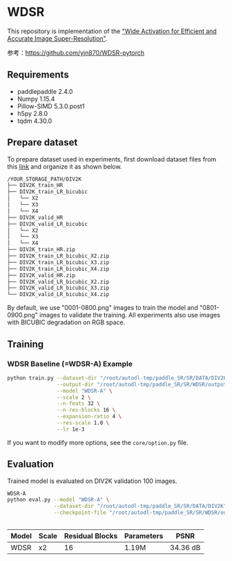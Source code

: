 # WDSR

This repository is implementation of the ["Wide Activation for Efficient and Accurate Image Super-Resolution"](https://arxiv.org/abs/1808.08718).

参考：https://github.com/yjn870/WDSR-pytorch

## Requirements

- paddlepaddle 2.4.0
- Numpy 1.15.4
- Pillow-SIMD 5.3.0.post1
- h5py 2.8.0
- tqdm 4.30.0

## Prepare dataset

To prepare dataset used in experiments, first download dataset files from this [link](https://data.vision.ee.ethz.ch/cvl/DIV2K) and organize it as shown below.

```bash
/YOUR_STORAGE_PATH/DIV2K
├── DIV2K_train_HR
├── DIV2K_train_LR_bicubic
│   └── X2
│   └── X3
│   └── X4
├── DIV2K_valid_HR
├── DIV2K_valid_LR_bicubic
│   └── X2
│   └── X3
│   └── X4
├── DIV2K_train_HR.zip
├── DIV2K_train_LR_bicubic_X2.zip
├── DIV2K_train_LR_bicubic_X3.zip
├── DIV2K_train_LR_bicubic_X4.zip
├── DIV2K_valid_HR.zip
├── DIV2K_valid_LR_bicubic_X2.zip
├── DIV2K_valid_LR_bicubic_X3.zip
└── DIV2K_valid_LR_bicubic_X4.zip
```

By default, we use "0001-0800.png" images to train the model and "0801-0900.png" images to validate the training.
All experiments also use images with BICUBIC degradation on RGB space.

## Training

### WDSR Baseline (=WDSR-A) Example

```bash
python train.py --dataset-dir "/root/autodl-tmp/paddle_SR/SR/DATA/DIV2K" \
                --output-dir "/root/autodl-tmp/paddle_SR/SR/WDSR/outputs_a" \
                --model "WDSR-A" \
                --scale 2 \
                --n-feats 32 \
                --n-res-blocks 16 \
                --expansion-ratio 4 \
                --res-scale 1.0 \
                --lr 1e-3
```
If you want to modify more options, see the `core/option.py` file.



## Evaluation

Trained model is evaluated on DIV2K validation 100 images.

```bash
WDSR-A
python eval.py --model "WDSR-A" \
               --dataset-dir "/root/autodl-tmp/paddle_SR/SR/DATA/DIV2K" \
               --checkpoint-file "/root/autodl-tmp/paddle_SR/SR/WDSR/outputs_a/WDSR-A-f32-b16-r4-x2-best.pdiparams.tar"
               
```

| Model | Scale | Residual Blocks | Parameters | PSNR |
|-------|-------|-----------------|------------|------|
| WDSR  | x2    | 16              | 1.19M      | 34.36 dB |
